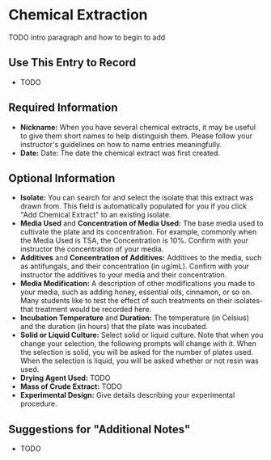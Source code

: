 # Chemical Extraction

TODO intro paragraph and how to begin to add

## Use This Entry to Record

- TODO

## Required Information

- **Nickname:** When you have several chemical extracts, it may be useful to give them short names to help distinguish them. Please follow your instructor's guidelines on how to name entries meaningfully.
- **Date:** Date: The date the chemical extract was first created.


## Optional Information

- **Isolate:** You can search for and select the isolate that this extract was drawn from. This field is automatically populated for you if you click "Add Chemical Extract" to an existing isolate.
- **Media Used** and **Concentration of Media Used:** The base media used to cultivate the plate and its concentration. For example, commonly when the Media Used is TSA, the Concentration is 10%. Confirm with your instructor the concentration of your media.
- **Additives** and **Concentration of Additives:** Additives to the media, such as antifungals, and their concentration (in ug/mL). Confirm with your instructor the additives to your media and their concentration.
- **Media Modification:** A description of other modifications you made to your media, such as adding honey, essential oils, cinnamon, or so on. Many students like to test the effect of such treatments on their isolates- that treatment would be recorded here.
- **Incubation Temperature** and **Duration:** The temperature (in Celsius) and the duration (in hours) that the plate was incubated.
- **Solid or Liquid Culture:** Select solid or liquid culture. Note that when you change your selection, the following prompts will change with it. When the selection is solid, you will be asked for the number of plates used. When the selection is liquid, you will be asked whether or not resin was used.
- **Drying Agent Used:** TODO
- **Mass of Crude Extract:** TODO
- **Experimental Design:** Give details describing your experimental procedure.


## Suggestions for "Additional Notes"

- TODO
